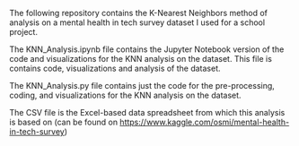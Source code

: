 The following repository contains the K-Nearest Neighbors method of analysis on a mental health in tech survey dataset I used for a school project. 

The KNN_Analysis.ipynb file contains the Jupyter Notebook version of the code and visualizations for the KNN analysis on the dataset. This file is contains code, visualizations and analysis of the dataset.

The KNN_Analysis.py file contains just the code for the pre-processing, coding, and visualizations for the KNN analysis on the dataset.

The CSV file is the Excel-based data spreadsheet from which this analysis is based on (can be found on https://www.kaggle.com/osmi/mental-health-in-tech-survey)
